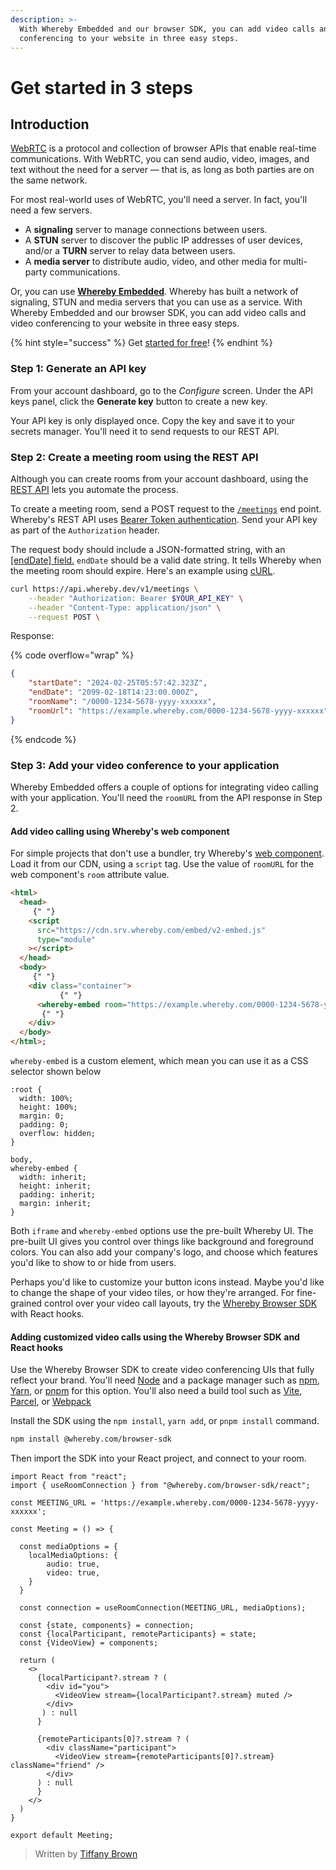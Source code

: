 ```yaml
---
description: >-
  With Whereby Embedded and our browser SDK, you can add video calls and video
  conferencing to your website in three easy steps.
---
```


# Get started in 3 steps

## Introduction

[WebRTC](https://www.w3.org/TR/webrtc/) is a protocol and collection of browser APIs that enable real-time communications. With WebRTC, you can send audio, video, images, and text without the need for a server — that is, as long as both parties are on the same network.

For most real-world uses of WebRTC, you'll need a server. In fact, you'll need a few servers.

* A **signaling** server to manage connections between users.
* A **STUN** server to discover the public IP addresses of user devices, and/or a **TURN** server to relay data between users.
* A **media server** to distribute audio, video, and other media for multi-party communications.

Or, you can use [**Whereby Embedded**](https://whereby.com/information/embedded). Whereby has built a network of signaling, STUN and media servers that you can use as a service. With Whereby Embedded and our browser SDK, you can add video calls and video conferencing to your website in three easy steps.&#x20;

{% hint style="success" %}
Get [started for free](https://whereby.com/information/embedded/pricing)!
{% endhint %}

### **Step 1: Generate an API key**

From your account dashboard, go to the _Configure_ screen. Under the API keys panel, click the **Generate key** button to create a new key.

Your API key is only displayed once. Copy the key and save it to your secrets manager. You'll need it to send requests to our REST API.

### **Step 2: Create a meeting room using the REST API**

Although you can create rooms from your account dashboard, using the [REST API](https://docs.whereby.com/reference/whereby-rest-api-reference) lets you automate the process.

To create a meeting room, send a POST request to the [`/meetings`](../../reference/whereby-rest-api-reference/#meetings) end point. Whereby's REST API uses [Bearer Token authentication](https://datatracker.ietf.org/doc/html/rfc6750). Send your API key as part of the `Authorization` header.

The request body should include a JSON-formatted string, with an [\[endDate\] field.](https://docs.whereby.com/reference/whereby-rest-api-reference#meetings-1) `endDate` should be a valid date string. It tells Whereby when the meeting room should expire. Here's an example using [cURL](https://curl.se/).

```bash
curl https://api.whereby.dev/v1/meetings \
    --header "Authorization: Bearer $YOUR_API_KEY" \
    --header "Content-Type: application/json" \
    --request POST \
```

Response:

{% code overflow="wrap" %}
```json
{
    "startDate": "2024-02-25T05:57:42.323Z",
    "endDate": "2099-02-18T14:23:00.000Z",
    "roomName": "/0000-1234-5678-yyyy-xxxxxx",
    "roomUrl": "https://example.whereby.com/0000-1234-5678-yyyy-xxxxxx"
}
```
{% endcode %}

### **Step 3: Add your video conference to your application**

Whereby Embedded offers a couple of options for integrating video calling with your application. You'll need the `roomURL` from the API response in Step 2.

#### **Add video calling using Whereby's web component**

For simple projects that don't use a bundler, try Whereby's [web component](https://docs.whereby.com/reference/using-the-whereby-embed-element). Load it from our CDN, using a `script` tag. Use the value of `roomURL` for the web component's `room` attribute value.

```html
<html>
  <head>
     {" "}
    <script
      src="https://cdn.srv.whereby.com/embed/v2-embed.js"
      type="module"
    ></script>
  </head>
  <body>
     {" "}
    <div class="container">
           {" "}
      <whereby-embed room="https://example.whereby.com/0000-1234-5678-yyyy-xxxxxx" />
       {" "}
    </div>
  </body>
</html>;
```

`whereby-embed` is a custom element, which mean you can use it as a CSS selector shown below

```
:root {
  width: 100%;
  height: 100%;
  margin: 0;
  padding: 0;
  overflow: hidden;
}

body,
whereby-embed {
  width: inherit;
  height: inherit;
  padding: inherit;
  margin: inherit;
}
```

Both `iframe` and `whereby-embed` options use the pre-built Whereby UI. The pre-built UI gives you control over things like background and foreground colors. You can also add your company's logo, and choose which features you'd like to show to or hide from users.

Perhaps you'd like to customize your button icons instead. Maybe you'd like to change the shape of your video tiles, or how they're arranged. For fine-grained control over your video call layouts, try the [Whereby Browser SDK](https://www.npmjs.com/package/@whereby.com/browser-sdk) with React hooks.

#### **Adding customized video calls using the Whereby Browser SDK and React hooks**

Use the Whereby Browser SDK to create video conferencing UIs that fully reflect your brand. You'll need [Node](https://nodejs.org/) and a package manager such as [npm](https://www.npmjs.com/), [Yarn](https://yarnpkg.com/), or [pnpm](https://pnpm.io/) for this option. You'll also need a build tool such as [Vite](https://vitejs.dev/), [Parcel](https://parceljs.org/), or [Webpack](https://webpack.js.org/)

Install the SDK using the `npm install`, `yarn add`, or `pnpm install` command.

```bash
npm install @whereby.com/browser-sdk
```

Then import the SDK into your React project, and connect to your room.

```tsx
import React from "react";
import { useRoomConnection } from "@whereby.com/browser-sdk/react";

const MEETING_URL = 'https://example.whereby.com/0000-1234-5678-yyyy-xxxxxx';

const Meeting = () => {

  const mediaOptions = {
    localMediaOptions: {
        audio: true,
        video: true,
    }
  }

  const connection = useRoomConnection(MEETING_URL, mediaOptions);

  const {state, components} = connection;
  const {localParticipant, remoteParticipants} = state;
  const {VideoView} = components;

  return (
    <>
      {localParticipant?.stream ? (
        <div id="you">
          <VideoView stream={localParticipant?.stream} muted />
        </div>
       ) : null
      }

      {remoteParticipants[0]?.stream ? (
        <div className="participant">
          <VideoView stream={remoteParticipants[0]?.stream} className="friend" />
        </div>
      ) : null
      }
    </>
  )
}

export default Meeting;
```

> Written by [Tiffany Brown](https://whereby.com/blog/author-tiffany-brown/)
